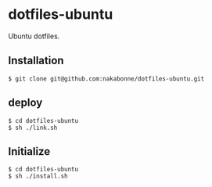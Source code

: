 # dotfiles-ubuntu

Ubuntu dotfiles.

## Installation

```
$ git clone git@github.com:nakabonne/dotfiles-ubuntu.git
```

## deploy

```
$ cd dotfiles-ubuntu
$ sh ./link.sh
```

## Initialize

```
$ cd dotfiles-ubuntu
$ sh ./install.sh
```
